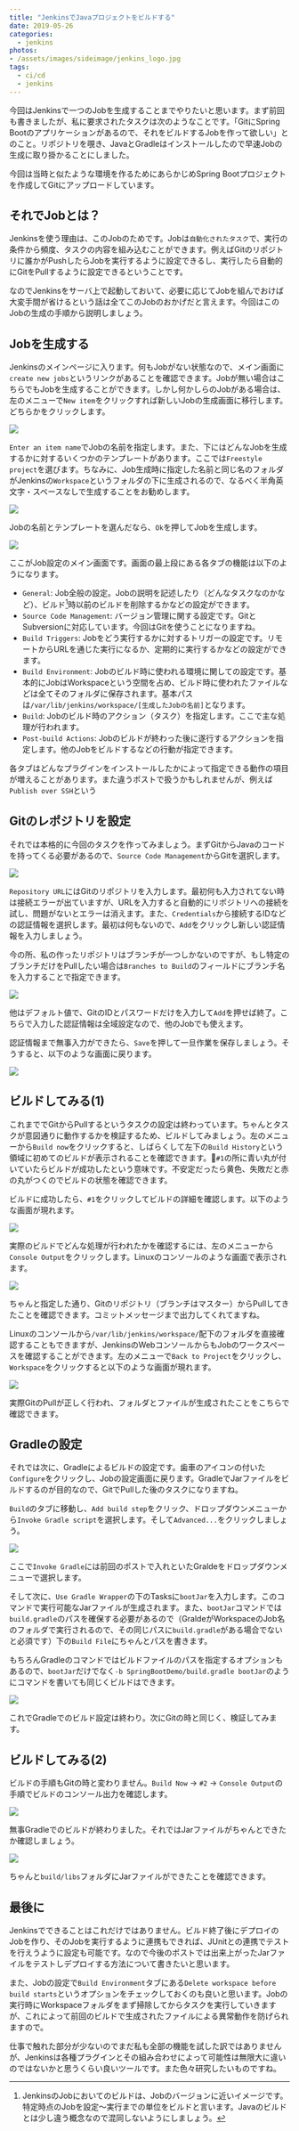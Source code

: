 ```yaml
---
title: "JenkinsでJavaプロジェクトをビルドする"
date: 2019-05-26
categories: 
  - jenkins
photos:
- /assets/images/sideimage/jenkins_logo.jpg
tags:
  - ci/cd
  - jenkins
---
```


今回はJenkinsで一つのJobを生成することまでやりたいと思います。まず前回も書きましたが、私に要求されたタスクは次のようなことです。「GitにSpring Bootのアプリケーションがあるので、それをビルドするJobを作って欲しい」とのこと。リポジトリを覗き、JavaとGradleはインストールしたので早速Jobの生成に取り掛かることにしました。

今回は当時と似たような環境を作るためにあらかじめSpring Bootプロジェクトを作成してGitにアップロードしています。

## それでJobとは？

Jenkinsを使う理由は、このJobのためです。Jobは`自動化されたタスク`で、実行の条件から頻度、タスクの内容を組み込むことができます。例えばGitのリポジトリに誰かがPushしたらJobを実行するように設定できるし、実行したら自動的にGitをPullするように設定できるということです。

なのでJenkinsをサーバ上で起動しておいて、必要に応じてJobを組んでおけば大変手間が省けるという話は全てこのJobのおかげだと言えます。今回はこのJobの生成の手順から説明しましょう。

## Jobを生成する

Jenkinsのメインページに入ります。何もJobがない状態なので、メイン画面に`create new jobs`というリンクがあることを確認できます。Jobが無い場合はこちらでもJobを生成することができます。しかし何かしらのJobがある場合は、左のメニューで`New item`をクリックすれば新しいJobの生成画面に移行します。どちらかをクリックします。

![](/assets/images/jenkins_screenshot/jenkins_mainpage.png)

`Enter an item name`でJobの名前を指定します。また、下にはどんなJobを生成するかに対するいくつかのテンプレートがあります。ここでは`Freestyle project`を選びます。ちなみに、Job生成時に指定した名前と同じ名のフォルダがJenkinsの`Workspace`というフォルダの下に生成されるので、なるべく半角英文字・スペースなしで生成することをお勧めします。

![](/assets/images/jenkins_screenshot/jenkins_createjob.png)

Jobの名前とテンプレートを選んだなら、`Ok`を押してJobを生成します。

![](/assets/images/jenkins_screenshot/jenkins_jobmain.png)

ここがJob設定のメイン画面です。画面の最上段にある各タブの機能は以下のようになります。

- `General`: Job全般の設定。Jobの説明を記述したり（どんなタスクなのかなど）、ビルド[^1]時以前のビルドを削除するかなどの設定ができます。
- `Source Code Management`: バージョン管理に関する設定です。GitとSubversionに対応しています。今回はGitを使うことになりますね。
- `Build Triggers`: Jobをどう実行するかに対するトリガーの設定です。リモートからURLを通じた実行になるか、定期的に実行するかなどの設定ができます。
- `Build Environment`: Jobのビルド時に使われる環境に関しての設定です。基本的にJobはWorkspaceという空間を占め、ビルド時に使われたファイルなどは全てそのフォルダに保存されます。基本パスは`/var/lib/jenkins/workspace/[生成したJobの名前]`となります。
- `Build`: Jobのビルド時のアクション（タスク）を指定します。ここで主な処理が行われます。
- `Post-build Actions`: Jobのビルドが終わった後に遂行するアクションを指定します。他のJobをビルドするなどの行動が指定できます。

各タブはどんなプラグインをインストールしたかによって指定できる動作の項目が増えることがあります。また違うポストで扱うかもしれませんが、例えば`Publish over SSH`という

## Gitのレポジトリを設定

それでは本格的に今回のタスクを作ってみましょう。まずGitからJavaのコードを持ってくる必要があるので、`Source Code Management`からGitを選択します。

![](/assets/images/jenkins_screenshot/jenkins_gitconfigure.png)

`Repository URL`にはGitのリポジトリを入力します。最初何も入力されてない時は接続エラーが出ていますが、URLを入力すると自動的にリポジトリへの接続を試し、問題がないとエラーは消えます。また、`Credentials`から接続するIDなどの認証情報を選択します。最初は何もないので、`Add`をクリックし新しい認証情報を入力しましょう。

今の所、私の作ったリポジトリはブランチが一つしかないのですが、もし特定のブランチだけをPullしたい場合は`Branches to Build`のフィールドにブランチ名を入力することで指定できます。

![](/assets/images/jenkins_screenshot/jenkins_gitcredential.png)

他はデフォルト値で、GitのIDとパスワードだけを入力して`Add`を押せば終了。こちらで入力した認証情報は全域設定なので、他のJobでも使えます。

認証情報まで無事入力ができたら、`Save`を押して一旦作業を保存しましょう。そうすると、以下のような画面に戻ります。

![](/assets/images/jenkins_screenshot/jenkins_jobsaved.png)

## ビルドしてみる(1)

これまででGitからPullするというタスクの設定は終わっています。ちゃんとタスクが意図通りに動作するかを検証するため、ビルドしてみましょう。左のメニューから`Build now`をクリックすると、しばらくして左下の`Build History`という領域に初めてのビルドが表示されることを確認できます。`#1`の所に青い丸が付いていたらビルドが成功したという意味です。不安定だったら黄色、失敗だと赤の丸がつくのでビルドの状態を確認できます。

ビルドに成功したら、`#1`をクリックしてビルドの詳細を確認します。以下のような画面が現れます。

![](/assets/images/jenkins_screenshot/jenkins_gitjob1.png)

実際のビルドでどんな処理が行われたかを確認するには、左のメニューから`Console Output`をクリックします。Linuxのコンソールのような画面で表示されます。

![](/assets/images/jenkins_screenshot/jenkins_gitjob2.png)

ちゃんと指定した通り、Gitのリポジトリ（ブランチはマスター）からPullしてきたことを確認できます。コミットメッセージまで出力してくれてますね。

Linuxのコンソールから`/var/lib/jenkins/workspace/`配下のフォルダを直接確認することもできますが、JenkinsのWebコンソールからもJobのワークスペースを確認することができます。左のメニューで`Back to Project`をクリックし、`Workspace`をクリックすると以下のような画面が現れます。

![](/assets/images/jenkins_screenshot/jenkins_gitjob3.png)

実際GitのPullが正しく行われ、フォルダとファイルが生成されたことをこちらで確認できます。

## Gradleの設定

それでは次に、Gradleによるビルドの設定です。歯車のアイコンの付いた`Configure`をクリックし、Jobの設定画面に戻ります。GradleでJarファイルをビルドするのが目的なので、GitでPullした後のタスクになりますね。

`Build`のタブに移動し、`Add build step`をクリック、ドロップダウンメニューから`Invoke Gradle script`を選択します。そして`Advanced...`をクリックしましょう。

![](/assets/images/jenkins_screenshot/jenkins_gradleconfigure1.png)

ここで`Invoke Gradle`には前回のポストで入れといたGraldeをドロップダウンメニューで選択します。

そして次に、`Use Gradle Wrapper`の下のTasksに`bootJar`を入力します。このコマンドで実行可能なJarファイルが生成されます。また、`bootJar`コマンドでは`build.gradle`のパスを確保する必要があるので（GraldeがWorkspaceのJob名のフォルダで実行されるので、その同じパスに`build.gradle`がある場合でないと必須です）下の`Build File`にちゃんとパスを書きます。

もちろんGradleのコマンドではビルドファイルのパスを指定するオプションもあるので、`bootJar`だけでなく`-b SpringBootDemo/build.gradle bootJar`のようにコマンドを書いても同じくビルドはできます。

![](/assets/images/jenkins_screenshot/jenkins_gradleconfigure2.png)

これでGradleでのビルド設定は終わり。次にGitの時と同じく、検証してみます。

## ビルドしてみる(2)

ビルドの手順もGitの時と変わりません。`Build Now` → `#2` → `Console Output`の手順でビルドのコンソール出力を確認します。

![](/assets/images/jenkins_screenshot/jenkins_gradlebuild.png)

無事Gradleでのビルドが終わりました。それではJarファイルがちゃんとできたか確認しましょう。

![](/assets/images/jenkins_screenshot/jenkins_gradlebuildjar.png)

ちゃんと`build/libs`フォルダにJarファイルができたことを確認できます。

## 最後に

Jenkinsでできることはこれだけではありません。ビルド終了後にデプロイのJobを作り、そのJobを実行するように連携もできれば、JUnitとの連携でテストを行えうように設定も可能です。なので今後のポストでは出来上がったJarファイルをテストしデプロイする方法について書きたいと思います。

また、Jobの設定で`Build Environment`タブにある`Delete workspace before build starts`というオプションをチェックしておくのも良いと思います。Jobの実行時にWorkspaceフォルダをまず掃除してからタスクを実行していきますが、これによって前回のビルドで生成されたファイルによる異常動作を防げられますので。

仕事で触れた部分が少ないのでまだ私も全部の機能を試した訳ではありませんが、Jenkinsは各種プラグインとその組み合わせによって可能性は無限大に違いのではないかと思うくらい良いツールです。また色々研究したいものですね。

[^1]: JenkinsのJobにおいてのビルドは、Jobのバージョンに近いイメージです。特定時点のJobを設定〜実行までの単位をビルドと言います。Javaのビルドとは少し違う概念なので混同しないようにしましょう。